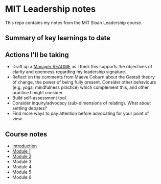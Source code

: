 # MIT Leadership notes

This repo contains my notes from the MIT Sloan Leadership course.

## Summary of key learnings to date


## Actions I'll be taking

- Draft up a [Manager README](https://managerreadme.com/) as I think this supports the objectives of clarity and openness regarding my leadership signature.
- Reflect on the comments from Maeve Coburn about the Gestalt theory of change, the power of being fully present. Consider other behaviours (e.g. yoga, mindfulness practice) which complement this, and other practice I might consider.
- Build self-assessment tool.
- Consider inquiry/advocacy (sub-dimensions of relating). What about settling debates?
- Find more ways to pay attention before advocating for your point of view.


## Course notes

- [Introduction](0_introduction.md)
- [Module 1](1_your_leadership_signature.md)
- [Module 2](2_understanding_your_organisational_context.md)
- Module 3
- Module 4
- Module 5
- Module 6